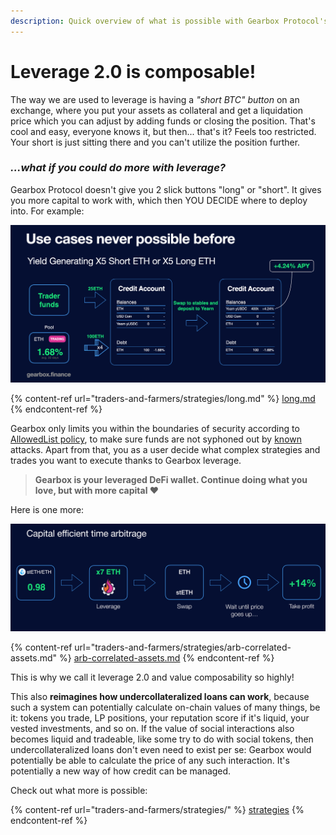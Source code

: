 ```yaml
---
description: Quick overview of what is possible with Gearbox Protocol's Credit Accounts.
---
```


# Leverage 2.0 is composable!

The way we are used to leverage is having a _"short BTC" button_ on an exchange, where you put your assets as collateral and get a liquidation price which you can adjust by adding funds or closing the position. That's cool and easy, everyone knows it, but then... that's it? Feels too restricted. Your short is just sitting there and you can't utilize the position further.

### _**...what if you could do more with leverage?**_

Gearbox Protocol doesn't give you 2 slick buttons "long" or "short". It gives you more capital to work with, which then YOU DECIDE where to deploy into. For example:

![You basically get a short which then makes you money yield farming, and the yield farming LP tokens you can potentially utilize for something else. The lego building blocks can all happen within Credit Accounts!](<.gitbook/assets/Screenshot 2021-10-19 at 00.41.47 (1).png>)

{% content-ref url="traders-and-farmers/strategies/long.md" %}
[long.md](traders-and-farmers/strategies/long.md)
{% endcontent-ref %}

Gearbox only limits you within the boundaries of security according to [AllowedList policy](overview/credit-account/#allowed-list-policy), to make sure funds are not syphoned out by [known](risk-and-security/risks-terms.md) attacks. Apart from that, you as a user decide what complex strategies and trades you want to execute thanks to Gearbox leverage.&#x20;

> **Gearbox is your leveraged DeFi wallet. Continue doing what you love, but with more capital ❤**

Here is one more:

![Flash loans make it possible to arbitrage a peg within one block. Gearbox allows you to do so even if it takes more time. However, with stablecoins it's generally easier as there are other avenues to borrow from. But not for all pegged assets!](<.gitbook/assets/Screenshot 2021-10-19 at 00.42.00.png>)

{% content-ref url="traders-and-farmers/strategies/arb-correlated-assets.md" %}
[arb-correlated-assets.md](traders-and-farmers/strategies/arb-correlated-assets.md)
{% endcontent-ref %}

This is why we call it leverage 2.0 and value composability so highly!&#x20;

This also **reimagines how undercollateralized loans can work**, because such a system can potentially calculate on-chain values of many things, be it: tokens you trade, LP positions, your reputation score if it's liquid, your vested investments, and so on. If the value of social interactions also becomes liquid and tradeable, like some try to do with social tokens, then undercollateralized loans don't even need to exist per se: Gearbox would potentially be able to calculate the price of any such interaction. It's potentially a new way of how credit can be managed.&#x20;

Check out what more is possible:

{% content-ref url="traders-and-farmers/strategies/" %}
[strategies](traders-and-farmers/strategies/)
{% endcontent-ref %}
